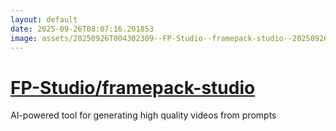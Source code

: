```yaml
---
layout: default
date: 2025-09-26T08:07:16.201853
image: assets/20250926T004302309--FP-Studio--framepack-studio--20250926T004809581--cropped.png
---
```


# [FP-Studio/framepack-studio](https://github.com/FP-Studio/framepack-studio)

AI-powered tool for generating high quality videos from prompts
